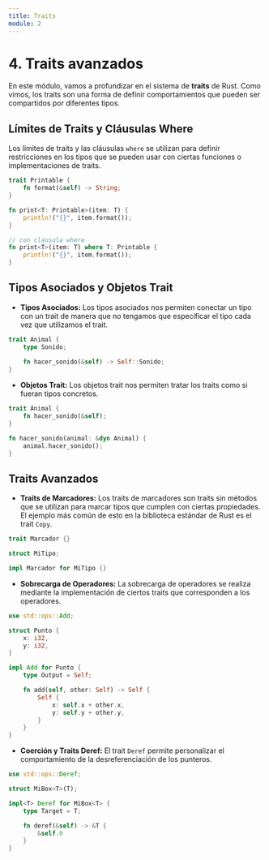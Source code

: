 ```yaml
---
title: Traits
module: 2
---
```


# 4. Traits avanzados

En este módulo, vamos a profundizar en el sistema de **traits** de Rust.
Como vimos, los traits son una forma de definir comportamientos que pueden ser compartidos por diferentes tipos.

## Límites de Traits y Cláusulas Where

Los límites de traits y las cláusulas `where` se utilizan para definir restricciones en los tipos que se pueden usar con ciertas funciones o implementaciones de traits.

```rust
trait Printable {
    fn format(&self) -> String;
}

fn print<T: Printable>(item: T) {
    println!("{}", item.format());
}

// con clausula where
fn print<T>(item: T) where T: Printable {
    println!("{}", item.format());
}
```

## Tipos Asociados y Objetos Trait

- **Tipos Asociados:** Los tipos asociados nos permiten conectar un tipo con un trait de manera que no tengamos que especificar el tipo cada vez que utilizamos el trait.

```rust
trait Animal {
    type Sonido;
    
    fn hacer_sonido(&self) -> Self::Sonido;
}
```

- **Objetos Trait:** Los objetos trait nos permiten tratar los traits como si fueran tipos concretos. 

```rust
trait Animal {
    fn hacer_sonido(&self);
}

fn hacer_sonido(animal: &dyn Animal) {
    animal.hacer_sonido();
}
```

## Traits Avanzados

- **Traits de Marcadores:** Los traits de marcadores son traits sin métodos que se utilizan para marcar tipos que cumplen con ciertas propiedades. El ejemplo más común de esto en la biblioteca estándar de Rust es el trait `Copy`.

```rust
trait Marcador {}

struct MiTipo;

impl Marcador for MiTipo {}
```

- **Sobrecarga de Operadores:** La sobrecarga de operadores se realiza mediante la implementación de ciertos traits que corresponden a los operadores. 

```rust
use std::ops::Add;

struct Punto {
    x: i32,
    y: i32,
}

impl Add for Punto {
    type Output = Self;

    fn add(self, other: Self) -> Self {
        Self {
            x: self.x + other.x,
            y: self.y + other.y,
        }
    }
}
```

- **Coerción y Traits Deref:** El trait `Deref` permite personalizar el comportamiento de la desreferenciación de los punteros.

```rust
use std::ops::Deref;

struct MiBox<T>(T);

impl<T> Deref for MiBox<T> {
    type Target = T;

    fn deref(&self) -> &T {
        &self.0
    }
}
```
